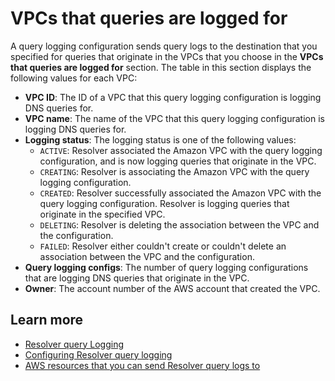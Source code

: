 # VPCs that queries are logged for<a name="resolver-query-log-config-vpcs"></a>

A query logging configuration sends query logs to the destination that you specified for queries that originate in the VPCs that you choose in the **VPCs that queries are logged for** section\. The table in this section displays the following values for each VPC:
+ **VPC ID**: The ID of a VPC that this query logging configuration is logging DNS queries for\. 
+ **VPC name**: The name of the VPC that this query logging configuration is logging DNS queries for\. 
+ **Logging status**: The logging status is one of the following values:
  + `ACTIVE`: Resolver associated the Amazon VPC with the query logging configuration, and is now logging queries that originate in the VPC\.
  + `CREATING`: Resolver is associating the Amazon VPC with the query logging configuration\.
  + `CREATED`: Resolver successfully associated the Amazon VPC with the query logging configuration\. Resolver is logging queries that originate in the specified VPC\.
  + `DELETING`: Resolver is deleting the association between the VPC and the configuration\.
  + `FAILED`: Resolver either couldn't create or couldn't delete an association between the VPC and the configuration\.
+ **Query logging configs**: The number of query logging configurations that are logging DNS queries that originate in the VPC\.
+ **Owner**: The account number of the AWS account that created the VPC\.

## Learn more<a name="resolver-query-log-config-vpcs-learn-more"></a>
+ [Resolver query Logging](https://docs.aws.amazon.com/Route53/latest/DeveloperGuide/resolver-query-logs.html)
+ [Configuring Resolver query logging](https://docs.aws.amazon.com/Route53/latest/DeveloperGuide/resolver-query-logs.html#resolver-query-logs-configuring)
+ [AWS resources that you can send Resolver query logs to](https://docs.aws.amazon.com/Route53/latest/DeveloperGuide/resolver-query-logs.html#resolver-query-logs-choosing-target-resource)